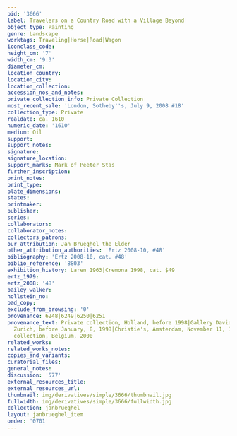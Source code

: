 ```yaml
---
pid: '3666'
label: Travelers on a Country Road with a Village Beyond
object_type: Painting
genre: Landscape
worktags: Traveling|Horse|Road|Wagon
iconclass_code:
height_cm: '7'
width_cm: '9.3'
diameter_cm:
location_country:
location_city:
location_collection:
accession_nos_and_notes:
private_collection_info: Private Collection
most_recent_sale: 'London, Sotheby''s, July 9, 2008 #18'
collection_type: Private
realdate: ca. 1610
numeric_date: '1610'
medium: Oil
support:
support_notes:
signature:
signature_location:
support_marks: Mark of Peeter Stas
further_inscription:
print_notes:
print_type:
plate_dimensions:
states:
printmaker:
publisher:
series:
collaborators:
collaborator_notes:
collectors_patrons:
our_attribution: Jan Brueghel the Elder
other_attribution_authorities: 'Ertz 2008-10, #48'
bibliography: 'Ertz 2008-10, cat. #48'
biblio_reference: '8803'
exhibition_history: Laren 1963|Cremona 1998, cat. $49
ertz_1979:
ertz_2008: '48'
bailey_walker:
hollstein_no:
bad_copy:
exclude_from_browsing: '0'
provenance: 6248|6249|6250|6251
provenance_text: Private collection, Holland, before 1998|Gallery David H. Koetser,
  Zurich, before January, 8, 1998|Christie's, Amsterdam, November 11, 1999|Private
  collection, Belgium, 2000
related_works:
related_works_notes:
copies_and_variants:
curatorial_files:
general_notes:
discussion: '577'
external_resources_title:
external_resources_url:
thumbnail: img/derivatives/simple/3666/thumbnail.jpg
fullwidth: img/derivatives/simple/3666/fullwidth.jpg
collection: janbrueghel
layout: janbrueghel_item
order: '0701'
---
```

